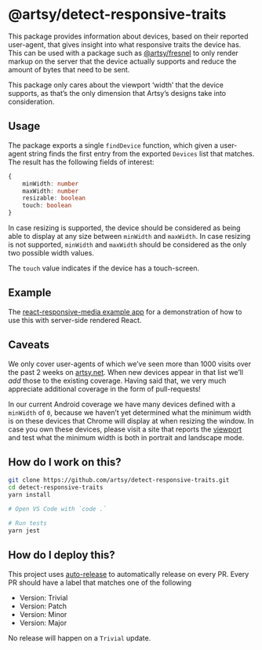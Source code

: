 # @artsy/detect-responsive-traits

This package provides information about devices, based on their reported user-agent, that gives insight into what
responsive traits the device has. This can be used with a package such as [@artsy/fresnel][fresnel] to only render
markup on the server that the device actually supports and reduce the amount of bytes that need to be sent.

This package only cares about the viewport ‘width’ that the device supports, as that’s the only dimension that Artsy’s
designs take into consideration.

## Usage

The package exports a single `findDevice` function, which given a user-agent string finds the first entry from the
exported `Devices` list that matches. The result has the following fields of interest:

```ts
{
    minWidth: number
    maxWidth: number
    resizable: boolean
    touch: boolean
}
```

In case resizing is supported, the device should be considered as being able to display at any size between `minWidth`
and `maxWidth`. In case resizing is not supported, `minWidth` and `maxWidth` should be considered as the only two
possible width values.

The `touch` value indicates if the device has a touch-screen.

## Example

The [react-responsive-media example app][rrm-example] for a demonstration of how to use this with server-side rendered React.

## Caveats

We only cover user-agents of which we’ve seen more than 1000 visits over the past 2 weeks on [artsy.net][artsy]. When
new devices appear in that list we’ll _add_ those to the existing coverage. Having said that, we very much appreciate
additional coverage in the form of pull-requests!

In our current Android coverage we have many devices defined with a `minWidth` of `0`, because we haven’t yet determined
what the minimum width is on these devices that Chrome will display at when resizing the window. In case you own these
devices, please visit a site that reports the [viewport][] and test what the minimum width is both in portrait and
landscape mode.

## How do I work on this?

```sh
git clone https://github.com/artsy/detect-responsive-traits.git
cd detect-responsive-traits
yarn install

# Open VS Code with `code .`

# Run tests
yarn jest
```

## How do I deploy this?

This project uses [auto-release](https://github.com/intuit/auto-release#readme) to automatically release on every PR. Every PR should have a label that matches one of the following

- Version: Trivial
- Version: Patch
- Version: Minor
- Version: Major

No release will happen on a `Trivial` update.


[artsy]: https://www.artsy.net
[fresnel]: https://github.com/artsy/fresnel
[rrm-example]: https://github.com/artsy/react-responsive-media/blob/master/example/server.tsx
[viewport]: http://whatismyviewport.com
